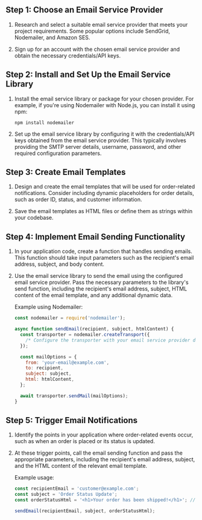 

## Step 1: Choose an Email Service Provider

1. Research and select a suitable email service provider that meets your project requirements. Some popular options include SendGrid, Nodemailer, and Amazon SES.

2. Sign up for an account with the chosen email service provider and obtain the necessary credentials/API keys.

## Step 2: Install and Set Up the Email Service Library

1. Install the email service library or package for your chosen provider. For example, if you're using Nodemailer with Node.js, you can install it using npm:

   ```
   npm install nodemailer
   ```

2. Set up the email service library by configuring it with the credentials/API keys obtained from the email service provider. This typically involves providing the SMTP server details, username, password, and other required configuration parameters.

## Step 3: Create Email Templates

1. Design and create the email templates that will be used for order-related notifications. Consider including dynamic placeholders for order details, such as order ID, status, and customer information.

2. Save the email templates as HTML files or define them as strings within your codebase.

## Step 4: Implement Email Sending Functionality

1. In your application code, create a function that handles sending emails. This function should take input parameters such as the recipient's email address, subject, and body content.

2. Use the email service library to send the email using the configured email service provider. Pass the necessary parameters to the library's send function, including the recipient's email address, subject, HTML content of the email template, and any additional dynamic data.

   Example using Nodemailer:

   ```javascript
   const nodemailer = require('nodemailer');

   async function sendEmail(recipient, subject, htmlContent) {
     const transporter = nodemailer.createTransport({
       /* Configure the transporter with your email service provider details */
     });

     const mailOptions = {
       from: 'your-email@example.com',
       to: recipient,
       subject: subject,
       html: htmlContent,
     };

     await transporter.sendMail(mailOptions);
   }
   ```

## Step 5: Trigger Email Notifications

1. Identify the points in your application where order-related events occur, such as when an order is placed or its status is updated.

2. At these trigger points, call the email sending function and pass the appropriate parameters, including the recipient's email address, subject, and the HTML content of the relevant email template.

   Example usage:

   ```javascript
   const recipientEmail = 'customer@example.com';
   const subject = 'Order Status Update';
   const orderStatusHtml = '<h1>Your order has been shipped!</h1>'; // Replace with actual order-related content

   sendEmail(recipientEmail, subject, orderStatusHtml);
   ```

